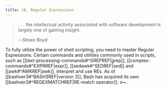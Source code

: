 ```yaml
---
title: 18. Regular Expressions
---
```



> . . . the intellectual activity associated with software development is largely one of gaining insight.
>
>--<cite>Stowe Boyd</cite>

To fully utilize the power of shell scripting, you need to master Regular Expressions. Certain commands and utilities commonly used in scripts, such as [[text-processing-commands#^GREPREF|grep]], [[complex-commands#^EXPRREF|expr]], [[sedawk#^SEDREF|sed]] and [[awk#^AWKREF|awk]], interpret and use REs. As of [[bashver3#^BASH3REF|version 3]], Bash has acquired its own [[bashver3#^REGEXMATCHREF|RE-match operator]]: **=~**.
